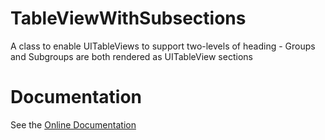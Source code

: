 TableViewWithSubsections
========================

A class to enable UITableViews to support two-levels of heading - Groups and Subgroups are both rendered as UITableView sections

Documentation
=============

See the [Online Documentation](http://htmlpreview.github.com/?https://github.com/corduroy/TableViewWithSubsections/blob/master/Documentation/html/index.html)